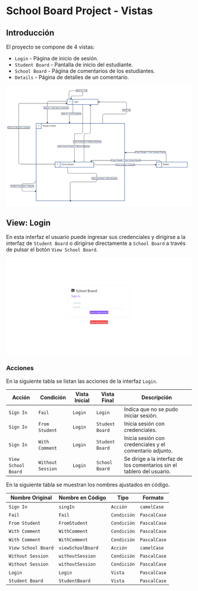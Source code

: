 # School Board Project - Vistas

## Introducción

El proyecto se compone de 4 vistas:

* `Login` - Página de inicio de sesión.
* `Student Board` - Pantalla de inicio del estudiante.
* `School Board` - Página de comentarios de los estudiantes.
* `Details` - Página de detalles de un comentario.

![Diagrama](./img/diagram_full.png)

## View: Login

En esta interfaz el usuario puede ingresar sus credenciales y dirigirse a la interfaz de `Student Board` o dirigirse directamente a `School Board` a través de pulsar el botón `View School Board`.

![School Board](./img/school_board_login.png)

### Acciones

En la siguiente tabla se listan las acciones de la interfaz `Login`.

Acción | Condición | Vista Inicial | Vista Final | Descripción
--- | --- | --- | --- | ---
`Sign In` | `Fail` | `Login` | `Login` | Indica que no se pudo iniciar sesión.
`Sign In` | `From Student` | `Login` | `Student Board` | Inicia sesión con credenciales.
`Sign In` | `With Comment` | `Login` | `Student Board` | Inicia sesión con credenciales y el comentario adjunto.
`View School Board` | `Without Session` | `Login` | `School Board` | Se dirige a la interfaz de los comentarios sin el tablero del usuario.

En la siguiente tabla se muestran los nombres ajustados en código.

Nombre Original | Nombre en Código | Tipo | Formato
--- | --- | --- |  ---
`Sign In` | `singIn` | `Acción` | `camelCase`
`Fail` | `Fail` | `Condición` | `PascalCase`
`From Student` | `FromStudent` | `Condición` | `PascalCase`
`With Comment` | `WithComment` | `Condición` | `PascalCase`
`With Comment` | `WithComment` | `Condición` | `PascalCase`
`View School Board` | `viewSchoolBoard` | `Acción` | `camelCase`
`Without Session` | `withoutSession` | `Condición` | `PascalCase`
`Without Session` | `withoutSession` | `Condición` | `PascalCase`
`Login` | `Login` | `Vista` | `PascalCase`
`Student Board` | `StudentBoard` | `Vista` | `PascalCase`

